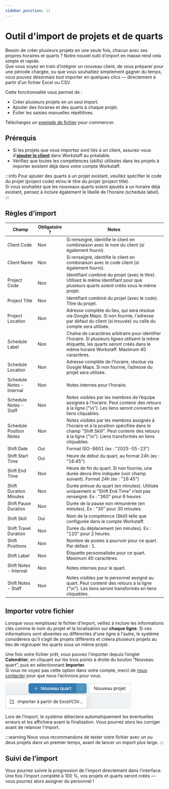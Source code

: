 ```yaml
---
sidebar_position: 11
---
```


# Outil d'import de projets et de quarts

Besoin de créer plusieurs projets en une seule fois, chacun avec ses propres horaires et quarts ? Notre nouvel outil d'import en masse rend cela simple et rapide.  
Que vous soyez en train d’intégrer un nouveau client, de vous préparer pour une période chargée, ou que vous souhaitiez simplement gagner du temps, vous pouvez désormais tout importer en quelques clics — directement à partir d’un fichier Excel ou CSV.

Cette fonctionnalité vous permet de :
- Créer plusieurs projets en un seul import.
- Ajouter des horaires et des quarts à chaque projet.
- Éviter les saisies manuelles répétitives.

Téléchargez un [exemple de fichier](https://employer.workstaff.app/en/assets/import-templates/shift-import.csv) pour commencer.

## Prérequis
- Si les projets que vous importez sont liés à un client, assurez-vous d’[**ajouter le client**](../customize/client-section.md#ajouter-un-nouveau-client) dans Workstaff au préalable.
- Vérifiez que toutes les compétences (skills) utilisées dans les projets à importer existent déjà dans votre compte Workstaff.

:::info
Pour ajouter des quarts à un projet existant, veuillez spécifier le code du projet (project code) et/ou le titre du projet (project title).  
Si vous souhaitez que les nouveaux quarts soient ajoutés à un horaire déjà existant, pensez à inclure également le libellé de l’horaire (schedule label).
:::

## Règles d'import

| **Champ**                 | **Obligatoire ?** | **Notes**                                                                                                                                                                                                            |
|---------------------------|-------------------|----------------------------------------------------------------------------------------------------------------------------------------------------------------------------------------------------------------------|
| Client Code               | Non               | Si renseigné, identifie le client en combinaison avec le nom du client (si également fourni).                                                                                                                       |
| Client Name               | Non               | Si renseigné, identifie le client en combinaison avec le code client (si également fourni).                                                                                                                         |
| Project Code              | Non               | Identifiant combiné du projet (avec le titre). Utilisez le même identifiant pour que plusieurs quarts soient créés sous le même projet.                                                                            |
| Project Title             | Non               | Identifiant combiné du projet (avec le code). Titre du projet.                                                                                                                                                      |
| Project Location          | Non               | Adresse complète du lieu, qui sera résolue via Google Maps. Si non fournie, l'adresse par défaut du client (si trouvée) ou celle du compte sera utilisée.                                                          |
| Schedule Label            | Non               | Chaîne de caractères arbitraire pour identifier l’horaire. Si plusieurs lignes utilisent la même étiquette, les quarts seront créés dans le même horaire Workstaff. Maximum 40 caractères.                         |
| Schedule Location         | Non               | Adresse complète de l’horaire, résolue via Google Maps. Si non fournie, l’adresse du projet sera utilisée.                                                                                                          |
| Schedule Notes - Internal | Non               | Notes internes pour l’horaire.                                                                                                                                                                                      |
| Schedule Notes - Staff    | Non               | Notes visibles par les membres de l’équipe assignés à l’horaire. Peut contenir des retours à la ligne ("\\n"). Les liens seront convertis en liens cliquables.                                                     |
| Schedule Position Notes   | Non               | Notes visibles par les membres assignés à l’horaire et à la position spécifiée dans le champ "Shift Skill". Peut contenir des retours à la ligne ("\\n"). Liens transformés en liens cliquables.                   |
| Shift Date                | Oui               | Format ISO-8601 (ex : "2025-05-23")                                                                                                                                                                                  |
| Shift Start Time          | Oui               | Heure de début du quart, au format 24h (ex : "16:45")                                                                                                                                                               |
| Shift End Time            | Non               | Heure de fin du quart. Si non fournie, une durée devra être indiquée (voir champ suivant). Format 24h (ex : "16:45")                                                                                                 |
| Shift Duration Minutes    | Non               | Durée prévue du quart (en minutes). Utilisée uniquement si "Shift End Time" n’est pas renseigné. Ex : "360" pour 6 heures                                                                                           |
| Shift Pause Duration      | Non               | Durée de la pause non rémunérée (en minutes). Ex : "30" pour 30 minutes.                                                                                                                                            |
| Shift Skill               | Oui               | Nom de la compétence (Skill) telle que configurée dans le compte Workstaff.                                                                                                                                         |
| Shift Travel Duration     | Non               | Durée du déplacement (en minutes). Ex : "120" pour 2 heures.                                                                                                                                                        |
| Shift Positions           | Non               | Nombre de postes à pourvoir pour ce quart. Par défaut : 1.                                                                                                                                                          |
| Shift Label               | Non               | Étiquette personnalisée pour ce quart. Maximum 40 caractères.                                                                                                                                                       |
| Shift Notes - Internal    | Non               | Notes internes pour le quart.                                                                                                                                                                                       |
| Shift Notes - Staff       | Non               | Notes visibles par le personnel assigné au quart. Peut contenir des retours à la ligne ("\\n"). Les liens seront transformés en liens cliquables.                                                                  |

## Importer votre fichier

Lorsque vous remplissez le fichier d’import, veillez à inclure les informations clés comme le nom du projet et la localisation sur **chaque ligne**. Si ces informations sont absentes ou différentes d'une ligne à l'autre, le système considérera qu’il s’agit de projets différents et créera plusieurs projets au lieu de regrouper les quarts sous un même projet.

Une fois votre fichier prêt, vous pouvez l’importer depuis l’onglet **Calendrier**, en cliquant sur les trois points à droite du bouton “Nouveau quart”, puis en sélectionnant **Importer**.  
Si vous ne voyez pas cette option dans votre compte, merci de [nous contacter](mailto:support@workstaff.app) pour que nous l’activions pour vous.

![import.png](Images/import.png)

Lors de l’import, le système détectera automatiquement les éventuelles erreurs et les affichera avant la finalisation. Vous pourrez alors les corriger avant de relancer l'import.

:::warning
Nous vous recommandons de tester votre fichier avec un ou deux projets dans un premier temps, avant de lancer un import plus large.
:::

## Suivi de l’import

Vous pourrez suivre la progression de l’import directement dans l’interface.  
Une fois l’import complété à 100 %, vos projets et quarts seront créés — vous pourrez alors assigner du personnel !